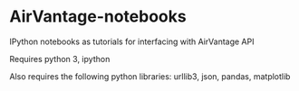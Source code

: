 AirVantage-notebooks
====================

IPython notebooks as tutorials for interfacing with AirVantage API

Requires python 3, ipython

Also requires the following python libraries: urllib3, json, pandas, matplotlib